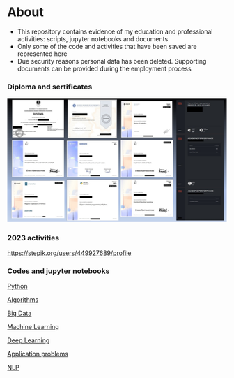 # About
* This repository contains evidence of my education and professional activities: scripts, jupyter notebooks and documents
* Only some of the code and activities that have been saved are represented here
* Due security reasons personal data has been deleted. Supporting documents can be provided during the employment process 

### Diploma and sertificates
![](https://github.com/data-silence/Study/blob/master/0%20-%20Diploma%20and%20sertificates/accomplishments.jpg?raw=true)

### 2023 activities
https://stepik.org/users/449927689/profile

### Codes and jupyter notebooks
[Python](https://github.com/data-silence/Study/tree/master/Python)

[Algorithms](https://github.com/data-silence/Study/tree/master/Algorythmes)

[Big Data](https://github.com/data-silence/Study/tree/master/Big%20Data)

[Machine Learning](https://github.com/data-silence/Study/tree/master/ML)

[Deep Learning](https://github.com/data-silence/Study/tree/master/DL/HSE)

[Application problems](https://github.com/data-silence/Study/tree/master/%D0%90pplication%20problems%20(NLP%2C%20ADL))

[NLP](https://github.com/data-silence/Study/tree/master/NLP)
